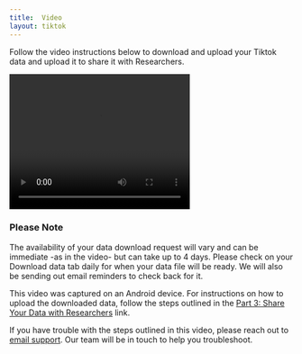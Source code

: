 ```yaml
---
title:  Video  
layout: tiktok
---
```

<div>
	<p>Follow the video instructions below to download and upload your Tiktok data and upload it to share it with Researchers. </p>
	<video align="center" width="320" height="240" controls><source src="videos/tiktok_android_upload.mp4" type="mp4"></video>
<div> 
<div> 
	<h3>Please Note</h3>
	<p>The availability of your data download request will vary and can be immediate -as in the video- but can take up to 4 days. Please check on your Download data tab daily for when your data file will be ready. We will also be sending out email reminders to check back for it.
	</p>
	<p>This video was captured on an Android device. For instructions on how to upload the downloaded data, follow the steps outlined in the <a href="https://www.csmapsurveys.org/tiktok_ios">Part 3: Share Your Data with Researchers</a> link.
	</p>
	<p>If you have trouble with the steps outlined in this video, please reach out to <a href="mailto:csmapsupport@nyu.edu">email support</a>. Our team will be in touch to help you troubleshoot.</p>
</div>
